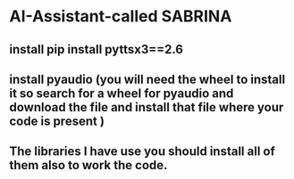 # AI-Assistant-called SABRINA
## install pip install pyttsx3==2.6
## install pyaudio (you will need the wheel to install it so search for a wheel for pyaudio and download the file and install that file where your code is present )
## The libraries I have use you should install all of them also to work the code.
## 
